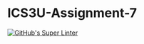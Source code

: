 # ICS3U-Assignment-7

[![GitHub's Super Linter](https://github.com/hanin-hasan/ICS3U-Assignment-7/workflows/GitHub's%20Super%20Linter/badge.svg)](https://github.com/hanin-hasan/ICS3U-Assignment-7/actions)
